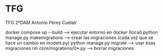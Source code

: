 # TFG
TFG 2ºDAM Antonio Pérez Cuélalr

docker compose up --build --> ejecutar entorno en docker (local)
python manage.py makemigrations --> crear las migraciones (cada vez que se hace un cambio en models.py)
python manage.py migrate --> usar esas migraciones
rm core/migrations/0*.py --> borrar migraciones
